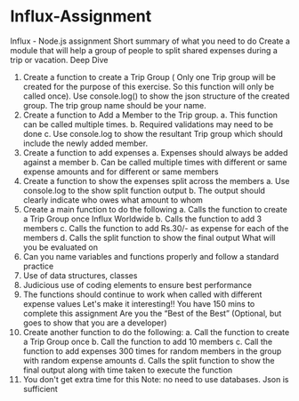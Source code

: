 # Influx-Assignment

Influx - Node.js assignment
Short summary of what you need to do
Create a module that will help a group of people to split shared expenses during a trip or
vacation.
Deep Dive
1. Create a function to create a Trip Group ( Only one Trip group will be created for the
purpose of this exercise. So this function will only be called once). Use console.log() to
show the json structure of the created group. The trip group name should be your
name.
2. Create a function to Add a Member to the Trip group.
a. This function can be called multiple times.
b. Required validations may need to be done
c. Use console.log to show the resultant Trip group which should include the
newly added member.
3. Create a function to add expenses
a. Expenses should always be added against a member
b. Can be called multiple times with different or same expense amounts and for
different or same members
4. Create a function to show the expenses split across the members
a. Use console.log to the show split function output
b. The output should clearly indicate who owes what amount to whom
5. Create a main function to do the following
a. Calls the function to create a Trip Group once
Influx Worldwide
b. Calls the function to add 3 members
c. Calls the function to add Rs.30/- as expense for each of the members
d. Calls the split function to show the final output
What will you be evaluated on
1. Can you name variables and functions properly and follow a standard practice
2. Use of data structures, classes
3. Judicious use of coding elements to ensure best performance
4. The functions should continue to work when called with different expense values
Let's make it interesting!!
You have 150 mins to complete this assignment
Are you the “Best of the Best” (Optional, but goes to show that you are a
developer)
1. Create another function to do the following:
a. Call the function to create a Trip Group once
b. Call the function to add 10 members
c. Call the function to add expenses 300 times for random members in the group
with random expense amounts
d. Calls the split function to show the final output along with time taken to execute
the function
2. You don't get extra time for this
Note: no need to use databases. Json is sufficient
